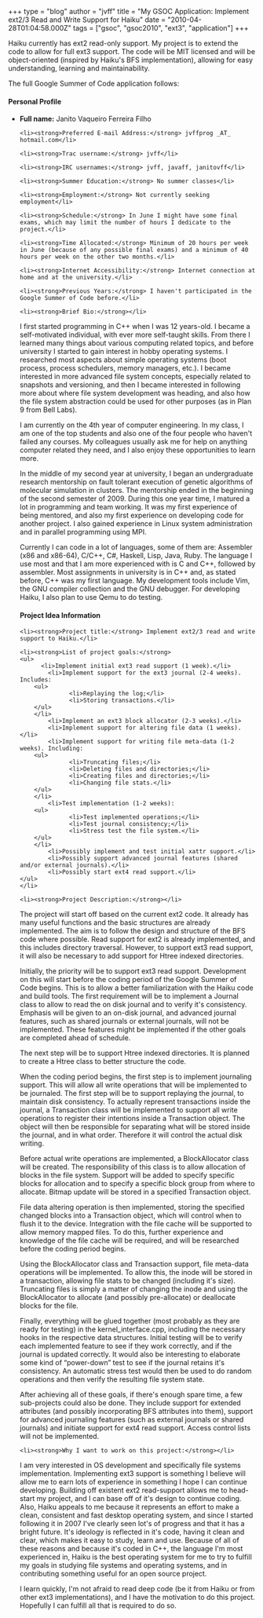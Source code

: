 +++
type = "blog"
author = "jvff"
title = "My GSOC Application: Implement ext2/3 Read and Write Support for Haiku"
date = "2010-04-28T01:04:58.000Z"
tags = ["gsoc", "gsoc2010", "ext3", "application"]
+++

Haiku currently has ext2 read-only support. My project is to extend the code to allow for full ext3 support. The code will be MIT licensed and will be object-oriented (inspired by Haiku's BFS implementation), allowing for easy understanding, learning and maintainability.

The full Google Summer of Code application follows:
<!--break-->
<h4 class="icon-person-medium">Personal Profile</h4>
<ul>
    <li><strong>Full name:</strong> Janito Vaqueiro Ferreira Filho</li>

    <li><strong>Preferred E-mail Address:</strong> jvffprog _AT_ hotmail.com</li>

    <li><strong>Trac username:</strong> jvff</li>

    <li><strong>IRC usernames:</strong> jvff, javaff, janitovff</li>

    <li><strong>Summer Education:</strong> No summer classes</li>

    <li><strong>Employment:</strong> Not currently seeking employment</li>

    <li><strong>Schedule:</strong> In June I might have some final exams, which may limit the number of hours I dedicate to the project.</li>

    <li><strong>Time Allocated:</strong> Minimum of 20 hours per week in June (because of any possible final exams) and a minimum of 40 hours per week on the other two months.</li>

    <li><strong>Internet Accessibility:</strong> Internet connection at home and at the university.</li>

    <li><strong>Previous Years:</strong> I haven't participated in the Google Summer of Code before.</li>

    <li><strong>Brief Bio:</strong></li>

I first started programming in C++ when I was 12 years-old. I became a self-motivated individual, with ever more self-taught skills. From there I learned many things about various computing related topics, and before university I started to gain interest in hobby operating systems. I researched most aspects about simple operating systems (boot process, process schedulers, memory managers, etc.). I became interested in more advanced file system concepts, especially related to snapshots and versioning, and then I became interested in following more about where file system development was heading, and also how the file system abstraction could be used for other purposes (as in Plan 9 from Bell Labs).

I am currently on the 4th year of computer engineering. In my class, I am one of the top students and also one of the four people who haven't failed any courses. My colleagues usually ask me for help on anything computer related they need, and I also enjoy these opportunities to learn more.

In the middle of my second year at university, I began an undergraduate research mentorship on fault tolerant execution of genetic algorithms of molecular simulation in clusters. The mentorship ended in the beginning of the second semester of 2009. During this one year time, I matured a lot in programming and team working. It was my first experience of being mentored, and also my first experience on developing code for another project. I also gained experience in Linux system administration and in parallel programming using MPI.

Currently I can code in a lot of languages, some of them are: Assembler (x86 and x86-64), C/C++, C#, Haskell, Lisp, Java, Ruby. The language I use most and that I am more experienced with is C and C++, followed by assembler. Most assignments in university is in C++ and, as stated before, C++ was my first language. My development tools include Vim, the GNU compiler collection and the GNU debugger. For developing Haiku, I also plan to use Qemu to do testing.

<h4 class="icon-kernel-medium">Project Idea Information</h4>

    <li><strong>Project title:</strong> Implement ext2/3 read and write support to Haiku.</li>

    <li><strong>List of project goals:</strong>
	<ul>
          <li>Implement initial ext3 read support (1 week).</li>
            <li>Implement support for the ext3 journal (2-4 weeks). Includes:
		<ul>
                  <li>Replaying the log;</li>
                  <li>Storing transactions.</li>
		</ul>
	    </li>
            <li>Implement an ext3 block allocator (2-3 weeks).</li>
            <li>Implement support for altering file data (1 weeks).</li>
            <li>Implement support for writing file meta-data (1-2 weeks). Including:
		<ul>
                  <li>Truncating files;</li>
                  <li>Deleting files and directories;</li>
                  <li>Creating files and directories;</li>
                  <li>Changing file stats.</li>
		</ul>
		</li>
            <li>Test implementation (1-2 weeks):
		<ul>
                  <li>Test implemented operations;</li>
                  <li>Test journal consistency;</li>
                  <li>Stress test the file system.</li>
		</ul>
		</li>
            <li>Possibly implement and test initial xattr support.</li>
            <li>Possibly support advanced journal features (shared and/or external journals).</li>
            <li>Possibly start ext4 read support.</li>
	</ul>
	</li>

    <li><strong>Project Description:</strong></li>

The project will start off based on the current ext2 code. It already has many useful functions and the basic structures are already implemented. The aim is to follow the design and structure of the BFS code where possible. Read support for ext2 is already implemented, and this includes directory traversal. However, to support ext3 read support, it will also be necessary to add support for Htree indexed directories.

Initially, the priority will be to support ext3 read support. Development on this will start before the coding period of the Google Summer of Code begins. This is to allow a better familiarization with the Haiku code and build tools. The first requirement will be to implement a Journal class to allow to read the on disk journal and to verify it's consistency. Emphasis will be given to an on-disk journal, and advanced journal features, such as shared journals or external journals, will not be implemented. These features might be implemented if the other goals are completed ahead of schedule.

The next step will be to support Htree indexed directories. It is planned to create a Htree class to better structure the code.

When the coding period begins, the first step is to implement journaling support. This will allow all write operations that will be implemented to be journaled. The first step will be to support replaying the journal, to maintain disk consistency. To actually represent transactions inside the journal, a Transaction class will be implemented to support all write operations to register their intentions inside a Transaction object. The object will then be responsible for separating what will be stored inside the journal, and in what order. Therefore it will control the actual disk writing.

Before actual write operations are implemented, a BlockAllocator class will be created. The responsibility of this class is to allow allocation of blocks in the file system. Support will be added to specify specific blocks for allocation and to specify a specific block group from where to allocate. Bitmap update will be stored in a specified Transaction object.

File data altering operation is then implemented, storing the specified changed blocks into a Transaction object, which will control when to flush it to the device. Integration with the file cache will be supported to allow memory mapped files. To do this, further experience and knowledge of the file cache will be required, and will be researched before the coding period begins.

Using the BlockAllocator class and Transaction support, file meta-data operations will be implemented. To allow this, the inode will be stored in a transaction, allowing file stats to be changed (including it's size). Truncating files is simply a matter of changing the inode and using the BlockAllocator to allocate (and possibly pre-allocate) or deallocate blocks for the file.

Finally, everything will be glued together (most probably as they are ready for testing) in the kernel_interface.cpp, including the necessary hooks in the respective data structures. Initial testing will be to verify each implemented feature to see if they work correctly, and if the journal is updated correctly. It would also be interesting to elaborate some kind of “power-down” test to see if the journal retains it's consistency. An automatic stress test would then be used to do random operations and then verify the resulting file system state.

After achieving all of these goals, if there's enough spare time, a few sub-projects could also be done. They include support for extended attributes (and possibly incorporating BFS attributes into them), support for advanced journaling features (such as external journals or shared journals) and initiate support for ext4 read support. Access control lists will not be implemented.

    <li><strong>Why I want to work on this project:</strong></li>

I am very interested in OS development and specifically file systems implementation. Implementing ext3 support is something I believe will allow me to earn lots of experience in something I hope I can continue developing. Building off existent ext2 read-support allows me to head-start my project, and I can base off of it's design to continue coding. Also, Haiku appeals to me because it represents an effort to make a clean, consistent and fast desktop operating system, and since I started following it in 2007 I've clearly seen lot's of progress and that it has a bright future. It's ideology is reflected in it's code, having it clean and clear, which makes it easy to study, learn and use. Because of all of these reasons and because it's coded in C++, the language I'm most experienced in, Haiku is the best operating system for me to try to fulfill my goals in studying file systems and operating systems, and in contributing something useful for an open source project.

I learn quickly, I'm not afraid to read deep code (be it from Haiku or from other ext3 implementations), and I have the motivation to do this project. Hopefully I can fulfill all that is required to do so.

</ul>